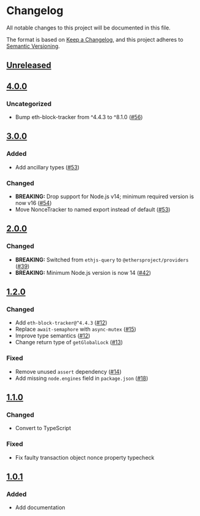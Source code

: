 # Changelog
All notable changes to this project will be documented in this file.

The format is based on [Keep a Changelog](https://keepachangelog.com/en/1.0.0/),
and this project adheres to [Semantic Versioning](https://semver.org/spec/v2.0.0.html).

## [Unreleased]

## [4.0.0]
### Uncategorized
- Bump eth-block-tracker from ^4.4.3 to ^8.1.0 ([#56](https://github.com/MetaMask/nonce-tracker/pull/56))

## [3.0.0]
### Added
- Add ancillary types ([#53](https://github.com/MetaMask/nonce-tracker/pull/53))

### Changed
- **BREAKING:** Drop support for Node.js v14; minimum required version is now v16 ([#54](https://github.com/MetaMask/nonce-tracker/pull/54))
- Move NonceTracker to named export instead of default ([#53](https://github.com/MetaMask/nonce-tracker/pull/53))

## [2.0.0]
### Changed
- **BREAKING:** Switched from `ethjs-query` to `@ethersproject/providers` ([#39](https://github.com/MetaMask/nonce-tracker/pull/39))
- **BREAKING:** Minimum Node.js version is now 14 ([#42](https://github.com/MetaMask/nonce-tracker/pull/42))

## [1.2.0]
### Changed
- Add `eth-block-tracker@^4.4.3` ([#12](https://github.com/MetaMask/nonce-tracker/pull/12))
- Replace `await-semaphore` with `async-mutex` ([#15](https://github.com/MetaMask/nonce-tracker/pull/15))
- Improve type semantics ([#12](https://github.com/MetaMask/nonce-tracker/pull/12))
- Change return type of `getGlobalLock` ([#13](https://github.com/MetaMask/nonce-tracker/pull/13))

### Fixed
- Remove unused `assert` dependency ([#14](https://github.com/MetaMask/nonce-tracker/pull/14))
- Add missing `node.engines` field in `package.json` ([#18](https://github.com/MetaMask/nonce-tracker/pull/18))

## [1.1.0]
### Changed
- Convert to TypeScript

### Fixed
- Fix faulty transaction object nonce property typecheck

## [1.0.1]
### Added
- Add documentation

[Unreleased]: https://github.com/MetaMask/nonce-tracker/compare/v4.0.0...HEAD
[4.0.0]: https://github.com/MetaMask/nonce-tracker/compare/v3.0.0...v4.0.0
[3.0.0]: https://github.com/MetaMask/nonce-tracker/compare/v2.0.0...v3.0.0
[2.0.0]: https://github.com/MetaMask/nonce-tracker/compare/v1.2.0...v2.0.0
[1.2.0]: https://github.com/MetaMask/nonce-tracker/compare/v1.1.0...v1.2.0
[1.1.0]: https://github.com/MetaMask/nonce-tracker/compare/v1.0.1...v1.1.0
[1.0.1]: https://github.com/MetaMask/nonce-tracker/releases/tag/v1.0.1

